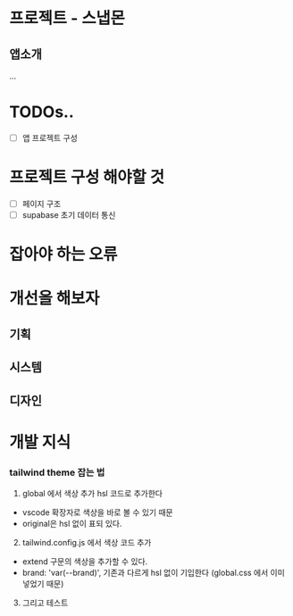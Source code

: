 # 프로젝트 - 스냅몬


## 앱소개

...

# TODOs..

- [ ] 앱 프로젝트 구성

# 프로젝트 구성 해야할 것

- [ ] 페이지 구조
- [ ] supabase 초기 데이터 통신

# 잡아야 하는 오류

# 개선을 해보자

## 기획

## 시스템

## 디자인

# 개발 지식

### tailwind theme 잡는 법

1. global 에서 색상 추가 hsl 코드로 추가한다

- vscode 확장자로 색상을 바로 볼 수 있기 때문
- original은 hsl 없이 표되 있다.

2. tailwind.config.js 에서 색상 코드 추가

- extend 구문의 색상을 추가할 수 있다.
- brand: 'var(--brand)', 기존과 다르게 hsl 없이 기입한다 (global.css 에서 이미 넣었기 때문)

3. 그리고 테스트